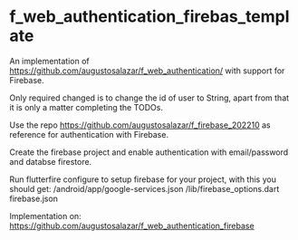 # f_web_authentication_firebas_template

An implementation of https://github.com/augustosalazar/f_web_authentication/ with support for Firebase.

Only required changed is to change the id of user to String, apart from that it is only a matter completing the TODOs.

Use the repo https://github.com/augustosalazar/f_firebase_202210 as reference for authentication with Firebase.

Create the firebase project and enable authentication with email/password and databse firestore.   

Run flutterfire configure to setup firebase for your project, with this you should get:
/android/app/google-services.json
/lib/firebase_options.dart
firebase.json


Implementation on:   
https://github.com/augustosalazar/f_web_authentication_firebase
